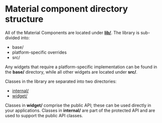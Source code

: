 # Material component directory structure

All of the Material Components are located under **[lib/](https://github.com/material-components/material-components-android/tree/master/lib)**. The library is
sub-divided into:

*   base/
*   platform-specific overrides
*   src/

Any widgets that require a platform-specific implementation can be found in
the **base/** directory, while all other widgets are located under **src/**.

Classes in the library are separated into two directories:

*   [internal/](https://github.com/material-components/material-components-android/tree/master/lib/java/com/google/android/material/internal/)
*   [widget/](https://github.com/material-components/material-components-android/tree/master/lib/java/com/google/android/material/widget/)

Classes in **widget/** comprise the public API; these can be used directly in your
applications. Classes in **internal/** are part of the protected API and are used to
support the public API classes.
